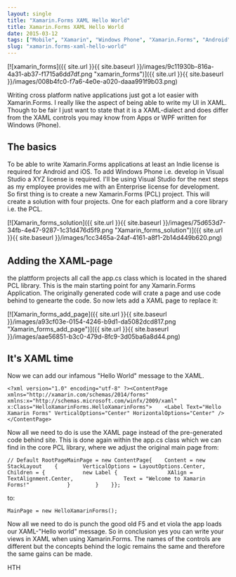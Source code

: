 ```yaml
---
layout: single
title: "Xamarin.Forms XAML Hello World"
title: Xamarin.Forms XAML Hello World
date: 2015-03-12
tags: ["Mobile", "Xamarin", "Windows Phone", "Xamarin.Forms", "Android", "iOS"]
slug: "xamarin.forms-xaml-hello-world"
---
```


[![xamarin_forms]({{ site.url }}{{ site.baseurl }}/images/9c11930b-816a-4a31-ab37-f1715a6dd7df.png "xamarin_forms")]({{ site.url }}{{ site.baseurl }}/images/008b4fc0-f7a6-4e0e-a020-daaa991f9b03.png)
 
Writing cross platform native applications just got a lot easier with Xamarin.Forms. I really like the aspect of being able to write my UI in XAML. Though to be fair I just want to state that it is a XAML-dialect and does differ from the XAML controls you may know from Apps or WPF written for Windows (Phone).
 
## The basics
 
To be able to write Xamarin.Forms applications at least an Indie license is required for Android and iOS. To add Windows Phone i.e. develop in Visual Studio a XYZ license is required. I'll be using Visual Studio for the next steps as my employee provides me with an Enterprise license for development. So first thing is to create a new Xamarin.Forms (PCL) project. This will create a solution with four projects. One for each platform and a core library i.e. the PCL.
 
[![Xamarin_forms_solution]({{ site.url }}{{ site.baseurl }}/images/75d653d7-34fb-4e47-9287-1c31d476d5f9.png "Xamarin_forms_solution")]({{ site.url }}{{ site.baseurl }}/images/1cc3465a-24af-4161-a8f1-2b14d449b620.png)
 
###### 
 
## Adding the XAML-page
 
the plattform projects all call the app.cs class which is located in the shared PCL library. This is the main starting point for any Xamarin.Forms Application. The originally generated code will crate a page and use code behind to genearte the code. So now lets add a XAML page to replace it:
 
[![Xamarin_forms_add_page]({{ site.url }}{{ site.baseurl }}/images/a93cf03e-0154-4246-b9d1-da5082dcd817.png "Xamarin_forms_add_page")]({{ site.url }}{{ site.baseurl }}/images/aae56851-b3c0-479d-8fc9-3d05ba6a8d44.png)
 
## It's XAML time
 
Now we can add our infamous "Hello World" message to the XAML.


    <?xml version="1.0" encoding="utf-8" ?><ContentPage xmlns="http://xamarin.com/schemas/2014/forms"             xmlns:x="http://schemas.microsoft.com/winfx/2009/xaml"             x:Class="HelloXamarinForms.HelloXamarinForms">    <Label Text="Hello Xamarin Forms" VerticalOptions="Center" HorizontalOptions="Center" /></ContentPage>


Now all we need to do is use the XAML page instead of the pre-generated code behind site. This is done again within the app.cs class which we can find in the core PCL library, where we adjust the original main page from:


    // Default RootPageMainPage = new ContentPage{    Content = new StackLayout    {        VerticalOptions = LayoutOptions.Center,        Children = {            new Label {                XAlign = TextAlignment.Center,                Text = "Welcome to Xamarin Forms!"            }        }    }};


to:


    MainPage = new HelloXamarinForms();


Now all we need to do is punch the good old F5 and et viola the app loads our XAML-"Hello world" message. So in conclusion yes you can write your views in XAML when using Xamarin.Forms. The names of the controls are different but the concepts behind the logic remains the same and therefore the same gains can be made.

HTH
